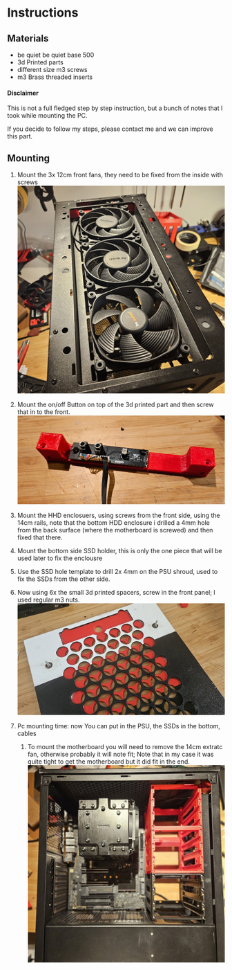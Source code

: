 #  Instructions

## Materials

* be quiet be quiet base 500
* 3d Printed parts
* different size m3 screws
* m3 Brass threaded inserts 



#### Disclaimer

This is not a full fledged step by step instruction, but a bunch of notes that I took while mounting the PC.

If you decide to follow my steps, please contact me and we can improve this part.

## Mounting

1. Mount the 3x 12cm front fans, they need to be fixed from the inside with screws![Fans](imgs/Fans.jpg)

2. Mount the on/off Button on top of the 3d printed part and then screw that in to the front. ![On_Off_Button](imgs/On_Off_Button.jpg)

3. Mount the HHD enclosuers, using screws from the front side, using the 14cm rails, note that the bottom HDD enclosure i drilled a 4mm hole from the back surface (where the motherboard is screwed) and then fixed that there.

4. Mount the bottom side SSD holder, this is only the one piece that will be used later to fix the enclousre

5. Use the SSD hole template to drill 2x 4mm on the PSU shroud, used to fix the SSDs from the other side.

6. Now using 6x the small 3d printed spacers, screw in the front panel; I used regular m3 nuts.![TheFront_02_Screws](imgs/TheFront_02_Screws.jpg)

   

7. Pc mounting time: now You can put in the PSU, the SSDs in the bottom, cables

   1. To mount the motherboard you will need to remove the 14cm extratc fan, otherwise probably it will note fit; Note that in my case it was quite tight to get the motherboard but it did fit in the end. ![InsideNoDisks](imgs/InsideNoDisks.jpg)

   








